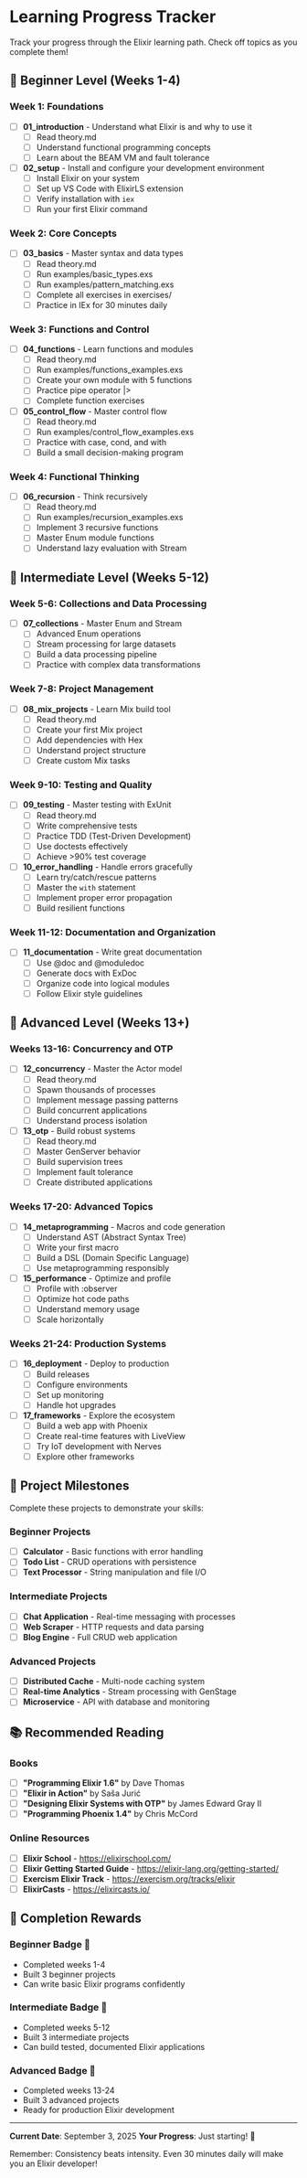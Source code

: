 # Learning Progress Tracker

Track your progress through the Elixir learning path. Check off topics as you complete them!

## 🌱 Beginner Level (Weeks 1-4)

### Week 1: Foundations
- [ ] **01_introduction** - Understand what Elixir is and why to use it
  - [ ] Read theory.md
  - [ ] Understand functional programming concepts
  - [ ] Learn about the BEAM VM and fault tolerance

- [ ] **02_setup** - Install and configure your development environment
  - [ ] Install Elixir on your system
  - [ ] Set up VS Code with ElixirLS extension
  - [ ] Verify installation with `iex`
  - [ ] Run your first Elixir command

### Week 2: Core Concepts  
- [ ] **03_basics** - Master syntax and data types
  - [ ] Read theory.md
  - [ ] Run examples/basic_types.exs
  - [ ] Run examples/pattern_matching.exs
  - [ ] Complete all exercises in exercises/
  - [ ] Practice in IEx for 30 minutes daily

### Week 3: Functions and Control
- [ ] **04_functions** - Learn functions and modules
  - [ ] Read theory.md
  - [ ] Run examples/functions_examples.exs
  - [ ] Create your own module with 5 functions
  - [ ] Practice pipe operator |>
  - [ ] Complete function exercises

- [ ] **05_control_flow** - Master control flow
  - [ ] Read theory.md  
  - [ ] Run examples/control_flow_examples.exs
  - [ ] Practice with case, cond, and with
  - [ ] Build a small decision-making program

### Week 4: Functional Thinking
- [ ] **06_recursion** - Think recursively
  - [ ] Read theory.md
  - [ ] Run examples/recursion_examples.exs
  - [ ] Implement 3 recursive functions
  - [ ] Master Enum module functions
  - [ ] Understand lazy evaluation with Stream

## 🌿 Intermediate Level (Weeks 5-12)

### Week 5-6: Collections and Data Processing
- [ ] **07_collections** - Master Enum and Stream
  - [ ] Advanced Enum operations
  - [ ] Stream processing for large datasets
  - [ ] Build a data processing pipeline
  - [ ] Practice with complex data transformations

### Week 7-8: Project Management
- [ ] **08_mix_projects** - Learn Mix build tool
  - [ ] Read theory.md
  - [ ] Create your first Mix project
  - [ ] Add dependencies with Hex
  - [ ] Understand project structure
  - [ ] Create custom Mix tasks

### Week 9-10: Testing and Quality
- [ ] **09_testing** - Master testing with ExUnit
  - [ ] Read theory.md
  - [ ] Write comprehensive tests
  - [ ] Practice TDD (Test-Driven Development)
  - [ ] Use doctests effectively
  - [ ] Achieve >90% test coverage

- [ ] **10_error_handling** - Handle errors gracefully
  - [ ] Learn try/catch/rescue patterns
  - [ ] Master the `with` statement
  - [ ] Implement proper error propagation
  - [ ] Build resilient functions

### Week 11-12: Documentation and Organization
- [ ] **11_documentation** - Write great documentation
  - [ ] Use @doc and @moduledoc
  - [ ] Generate docs with ExDoc
  - [ ] Organize code into logical modules
  - [ ] Follow Elixir style guidelines

## 🌳 Advanced Level (Weeks 13+)

### Weeks 13-16: Concurrency and OTP
- [ ] **12_concurrency** - Master the Actor model
  - [ ] Read theory.md
  - [ ] Spawn thousands of processes
  - [ ] Implement message passing patterns
  - [ ] Build concurrent applications
  - [ ] Understand process isolation

- [ ] **13_otp** - Build robust systems
  - [ ] Read theory.md
  - [ ] Master GenServer behavior
  - [ ] Build supervision trees
  - [ ] Implement fault tolerance
  - [ ] Create distributed applications

### Weeks 17-20: Advanced Topics
- [ ] **14_metaprogramming** - Macros and code generation
  - [ ] Understand AST (Abstract Syntax Tree)
  - [ ] Write your first macro
  - [ ] Build a DSL (Domain Specific Language)
  - [ ] Use metaprogramming responsibly

- [ ] **15_performance** - Optimize and profile
  - [ ] Profile with :observer
  - [ ] Optimize hot code paths
  - [ ] Understand memory usage
  - [ ] Scale horizontally

### Weeks 21-24: Production Systems
- [ ] **16_deployment** - Deploy to production
  - [ ] Build releases
  - [ ] Configure environments
  - [ ] Set up monitoring
  - [ ] Handle hot upgrades

- [ ] **17_frameworks** - Explore the ecosystem
  - [ ] Build a web app with Phoenix
  - [ ] Create real-time features with LiveView
  - [ ] Try IoT development with Nerves
  - [ ] Explore other frameworks

## 🎯 Project Milestones

Complete these projects to demonstrate your skills:

### Beginner Projects
- [ ] **Calculator** - Basic functions with error handling
- [ ] **Todo List** - CRUD operations with persistence
- [ ] **Text Processor** - String manipulation and file I/O

### Intermediate Projects  
- [ ] **Chat Application** - Real-time messaging with processes
- [ ] **Web Scraper** - HTTP requests and data parsing
- [ ] **Blog Engine** - Full CRUD web application

### Advanced Projects
- [ ] **Distributed Cache** - Multi-node caching system
- [ ] **Real-time Analytics** - Stream processing with GenStage
- [ ] **Microservice** - API with database and monitoring

## 📚 Recommended Reading

### Books
- [ ] **"Programming Elixir 1.6"** by Dave Thomas
- [ ] **"Elixir in Action"** by Saša Jurić  
- [ ] **"Designing Elixir Systems with OTP"** by James Edward Gray II
- [ ] **"Programming Phoenix 1.4"** by Chris McCord

### Online Resources
- [ ] **Elixir School** - https://elixirschool.com/
- [ ] **Elixir Getting Started Guide** - https://elixir-lang.org/getting-started/
- [ ] **Exercism Elixir Track** - https://exercism.org/tracks/elixir
- [ ] **ElixirCasts** - https://elixircasts.io/

## 🎉 Completion Rewards

### Beginner Badge 🥉
- Completed weeks 1-4
- Built 3 beginner projects
- Can write basic Elixir programs confidently

### Intermediate Badge 🥈  
- Completed weeks 5-12
- Built 3 intermediate projects
- Can build tested, documented Elixir applications

### Advanced Badge 🥇
- Completed weeks 13-24
- Built 3 advanced projects  
- Ready for production Elixir development

---

**Current Date**: September 3, 2025
**Your Progress**: Just starting! 🚀

Remember: Consistency beats intensity. Even 30 minutes daily will make you an Elixir developer!
